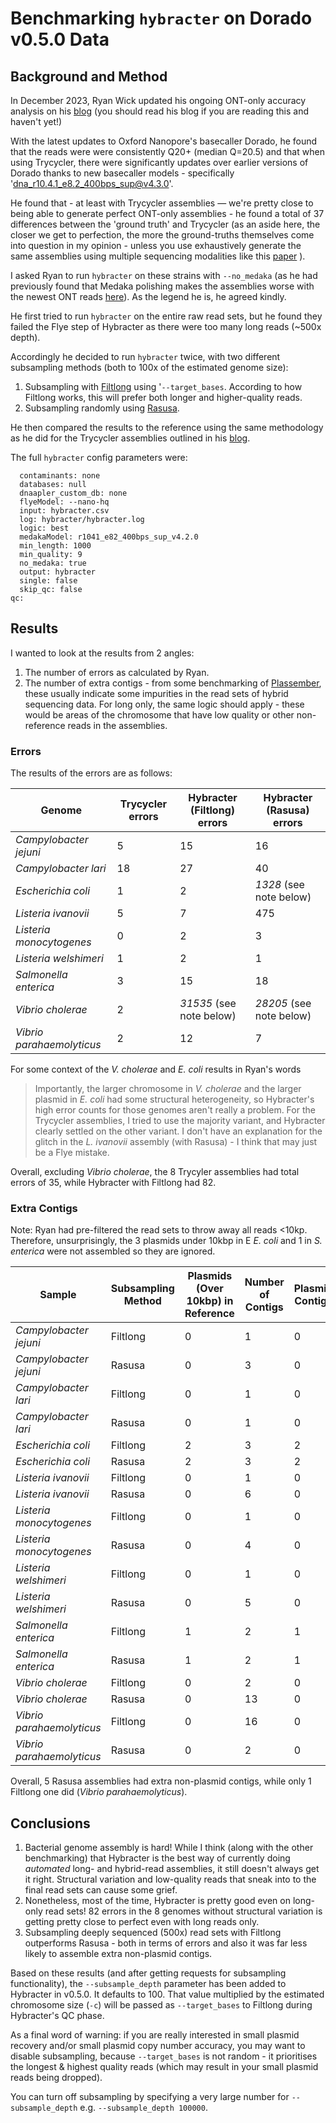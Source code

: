 # Benchmarking `hybracter` on Dorado v0.5.0 Data

## Background and Method

In December 2023, Ryan Wick updated his ongoing ONT-only accuracy analysis on his [blog](https://rrwick.github.io/2023/12/18/ont-only-accuracy-update.html) (you should read his blog if you are reading this and haven't yet!)

With the latest updates to Oxford Nanopore's basecaller Dorado, he found that the reads were were consistently Q20+ (median Q=20.5) and that when using Trycycler, there were significantly updates over earlier versions of Dorado thanks to new basecaller models - specifically 'dna_r10.4.1_e8.2_400bps_sup@v4.3.0'.

He found that - at least with Trycycler assemblies — we're pretty close to being able to generate perfect ONT-only assemblies - he found a total of 37 differences between the 'ground truth' and Trycycler (as an aside here, the closer we get to perfection, the more the ground-truths themselves come into question in my opinion - unless you use exhaustively generate the same assemblies using multiple sequencing modalities like this [paper](https://doi.org/10.1128/mra.01129-22) ).

I asked Ryan to run `hybracter` on these strains with `--no_medaka` (as he had previously found that Medaka polishing makes the assemblies worse with the newest ONT reads [here](https://rrwick.github.io/2023/10/24/ont-only-accuracy-update.html)). As the legend he is, he agreed kindly. 

He first tried to run `hybracter` on the entire raw read sets, but he found they failed the Flye step of Hybracter as there were too many long reads (~500x depth).

Accordingly he decided to run `hybracter` twice, with two different subsampling methods (both to 100x of the estimated genome size):

1. Subsampling with [Filtlong](https://github.com/rrwick/Filtlong) using '`--target_bases`. According to how Filtlong works, this will prefer both longer and higher-quality reads.
2. Subsampling randomly using [Rasusa](https://github.com/mbhall88/rasusa).

He then compared the results to the reference using the same methodology as he did for the Trycycler assemblies outlined in his [blog](https://rrwick.github.io/2023/12/18/ont-only-accuracy-update.html).

The full `hybracter` config parameters were:

```
  contaminants: none
  databases: null
  dnaapler_custom_db: none
  flyeModel: --nano-hq
  input: hybracter.csv
  log: hybracter/hybracter.log
  logic: best
  medakaModel: r1041_e82_400bps_sup_v4.2.0
  min_length: 1000
  min_quality: 9
  no_medaka: true
  output: hybracter
  single: false
  skip_qc: false
qc:
```

## Results

I wanted to look at the results from 2 angles:

1. The number of errors as calculated by Ryan.
2. The number of extra contigs - from some benchmarking of [Plassember](https://plassembler.readthedocs.io/en/latest/quality_control/), these usually indicate some impurities in the read sets of hybrid sequencing data. For long only, the same logic should apply - these would be areas of the chromosome that have low quality or other non-reference reads in the assemblies.

### Errors

The results of the errors are as follows:

| Genome                  | Trycycler errors | Hybracter (Filtlong) errors | Hybracter (Rasusa) errors |
| ----------------------- | ---------------- | --------------------------- | ------------------------- |
| _Campylobacter jejuni_    | 5                | 15                          | 16                        |
| _Campylobacter lari_      | 18               | 27                          | 40                        |
| _Escherichia coli_        | 1                | 2                           | _1328_ (see note below)                           |
| _Listeria ivanovii_       | 5                | 7                           | 475                       |
| _Listeria monocytogenes_  | 0                | 2                           | 3                         |
| _Listeria welshimeri_     | 1                | 2                           | 1                         |
| _Salmonella enterica_     | 3                | 15                          | 18                        |
| _Vibrio cholerae_         | 2                | _31535_ (see note below)                       | _28205_ (see note below)                          |
| _Vibrio parahaemolyticus_ | 2                | 12                          | 7                         |

For some context of the _V. cholerae_  and _E. coli_ results in Ryan's words

> Importantly, the larger chromosome in _V. cholerae_ and the larger plasmid in _E. coli_ had some structural heterogeneity, so Hybracter's high error counts for those genomes aren't really a problem. For the Trycycler assemblies, I tried to use the majority variant, and Hybracter clearly settled on the other variant. I don't have an explanation for the glitch in the _L. ivanovii_ assembly (with Rasusa) - I think that may just be a Flye mistake.

Overall, excluding _Vibrio cholerae_, the 8 Trycyler assemblies had total errors of 35, while Hybracter with Filtlong had 82.

### Extra Contigs

Note: Ryan had pre-filtered the read sets to throw away all reads <10kp. Therefore, unsurprisingly, the 3 plasmids under 10kbp in E _E. coli_ and 1 in _S. enterica_ were not assembled so they are ignored. 

| Sample                    | Subsampling Method | Plasmids (Over 10kbp) in Reference | Number of Contigs | Plasmid Contigs | **Extra Non-Plasmid Contigs** |
| ------------------------- | ------------------ | ---------------------------------- | ----------------- | --------------- | ------------------------- |
| _Campylobacter jejuni_    | Filtlong           | 0                                  | 1                 | 0               | 0                         |
| _Campylobacter jejuni_    | Rasusa             | 0                                  | 3                 | 0               | 2                         |
| _Campylobacter lari_      | Filtlong           | 0                                  | 1                 | 0               | 0                         |
| _Campylobacter lari_      | Rasusa             | 0                                  | 1                 | 0               | 0                         |
| _Escherichia coli_        | Filtlong           | 2                                  | 3                 | 2               | 0                         |
| _Escherichia coli_        | Rasusa             | 2                                  | 3                 | 2               | 0                         |
| _Listeria ivanovii_       | Filtlong           | 0                                  | 1                 | 0               | 0                         |
| _Listeria ivanovii_       | Rasusa             | 0                                  | 6                 | 0               | 5                         |
| _Listeria monocytogenes_  | Filtlong           | 0                                  | 1                 | 0               | 0                         |
| _Listeria monocytogenes_  | Rasusa             | 0                                  | 4                 | 0               | 3                         |
| _Listeria welshimeri_     | Filtlong           | 0                                  | 1                 | 0               | 0                         |
| _Listeria welshimeri_     | Rasusa             | 0                                  | 5                 | 0               | 4                         |
| _Salmonella enterica_     | Filtlong           | 1                                  | 2                 | 1               | 0                         |
| _Salmonella enterica_     | Rasusa             | 1                                  | 2                 | 1               | 0                         |
| _Vibrio cholerae_         | Filtlong           | 0                                  | 2                 | 0               | 0                         |
| _Vibrio cholerae_         | Rasusa             | 0                                  | 13                | 0               | 11                        |
| _Vibrio parahaemolyticus_ | Filtlong           | 0                                  | 16                | 0               | 14                        |
| _Vibrio parahaemolyticus_ | Rasusa             | 0                                  | 2                 | 0               | 0                         |

Overall, 5 Rasusa assemblies had extra non-plasmid contigs, while only 1 Filtlong one did (_Vibrio parahaemolyticus_).

## Conclusions

1. Bacterial genome assembly is hard! While I think (along with the other benchmarking) that Hybracter is the best way of currently doing _automated_ long- and hybrid-read assemblies, it still doesn't always get it right. Structural variation and low-quality reads that sneak into to the final read sets can cause some grief.
2. Nonetheless, most of the time, Hybracter is pretty good even on long-only read sets! 82 errors in the 8 genomes without structural variation is getting pretty close to perfect even with long reads only.
3. Subsampling deeply sequenced (500x) read sets with Filtlong outperforms Rasusa - both in terms of errors and also it was far less likely to assemble extra non-plasmid contigs.

Based on these results (and after getting requests for subsampling functionality), the `--subsample_depth` parameter has been added to Hybracter in v0.5.0. It defaults to 100. That value multiplied by the estimated chromosome size (`-c`) will be passed as `--target_bases` to Filtlong during Hybracter's QC phase. 

As a final word of warning: if you are really interested in small plasmid recovery and/or small plasmid copy number accuracy, you may want to disable subsampling, because `--target_bases` is not random - it prioritises the longest & highest quality reads (which may result in your small plasmid reads being dropped). 

You can turn off subsampling by specifying a very large number for `--subsample_depth` e.g. `--subsample_depth 100000`.
